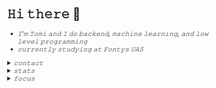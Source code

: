 # 𝙷𝚒 𝚝𝚑𝚎𝚛𝚎 👋
- _𝙸'𝚖 𝚃𝚘𝚖𝚒 𝚊𝚗𝚍 𝙸 𝚍𝚘 𝚋𝚊𝚌𝚔𝚎𝚗𝚍, 𝚖𝚊𝚌𝚑𝚒𝚗𝚎 𝚕𝚎𝚊𝚛𝚗𝚒𝚗𝚐, 𝚊𝚗𝚍 𝚕𝚘𝚠 𝚕𝚎𝚟𝚎𝚕 𝚙𝚛𝚘𝚐𝚛𝚊𝚖𝚖𝚒𝚗𝚐_ <br/>
- _𝚌𝚞𝚛𝚛𝚎𝚗𝚝𝚕𝚢 𝚜𝚝𝚞𝚍𝚢𝚒𝚗𝚐 𝚊𝚝 𝙵𝚘𝚗𝚝𝚢𝚜 𝚄𝙰𝚂_

<details>
  <summary><i>𝚌𝚘𝚗𝚝𝚊𝚌𝚝</i></summary><br/>
  
  <a href="mailto:t.eckert@student.fontys.nl">mail</a>
  
  <a rel="me" href="https://koyu.space/@tomi">koyu.space</a>
</details>

<details>
  <summary><i>𝚜𝚝𝚊𝚝𝚜</i></summary><br/>
  
  <img height="200px" src="https://github-readme-stats.vercel.app/api?username=TomiEckert&count_private=true&show_icons=true&theme=dark&line_height=30&hide_border=true" /><img height="200px" src="https://github-readme-stats.vercel.app/api/top-langs/?username=TomiEckert&layout=compact&langs_count=8&theme=dark&hide_border=true" />
</details>

<details>
  <summary><i>𝚏𝚘𝚌𝚞𝚜</i></summary><br/>
  
  [![tom's techno world](https://img.shields.io/badge/Tom's%20Tech-%231DB954.svg?logo=spotify&logoColor=white)](https://open.spotify.com/playlist/6o2RYbAdBXpzXRN5kO2DOO?si=5bs5M_0aQ8uNaj_Jgiefqg)
  
  [![lowkey tech](https://img.shields.io/badge/Lowkey%20Tech-%231DB954.svg?&logo=spotify&logoColor=white)](https://open.spotify.com/playlist/37i9dQZF1DX0r3x8OtiwEM?si=PCseTtNvS_27NFnNmyE_Ww)
  
  [![brain food](https://img.shields.io/badge/Brain%20Food-%231DB954.svg?&logo=spotify&logoColor=white)](https://open.spotify.com/playlist/37i9dQZF1DWXLeA8Omikj7?si=aZYQK7BzQrKp_jj2cKGLzQ)
</details>
